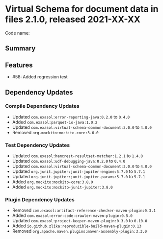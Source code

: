 # Virtual Schema for document data in files 2.1.0, released 2021-XX-XX

Code name:

## Summary

## Features

* #58: Added regression test

## Dependency Updates

### Compile Dependency Updates

* Updated `com.exasol:error-reporting-java:0.2.0` to `0.4.0`
* Added `com.exasol:parquet-io-java:1.0.2`
* Updated `com.exasol:virtual-schema-common-document:3.0.0` to `4.0.0`
* Removed `org.mockito:mockito-core:3.6.0`

### Test Dependency Updates

* Updated `com.exasol:hamcrest-resultset-matcher:1.2.1` to `1.4.0`
* Updated `com.exasol:udf-debugging-java:0.2.0` to `0.4.0`
* Updated `com.exasol:virtual-schema-common-document:3.0.0` to `4.0.0`
* Updated `org.junit.jupiter:junit-jupiter-engine:5.7.0` to `5.7.1`
* Updated `org.junit.jupiter:junit-jupiter-params:5.7.0` to `5.7.1`
* Added `org.mockito:mockito-core:3.8.0`
* Added `org.mockito:mockito-junit-jupiter:3.8.0`

### Plugin Dependency Updates

* Removed `com.exasol:artifact-reference-checker-maven-plugin:0.3.1`
* Added `com.exasol:error-code-crawler-maven-plugin:0.5.0`
* Updated `com.exasol:project-keeper-maven-plugin:0.3.0` to `0.10.0`
* Added `io.github.zlika:reproducible-build-maven-plugin:0.13`
* Removed `org.apache.maven.plugins:maven-assembly-plugin:3.3.0`
